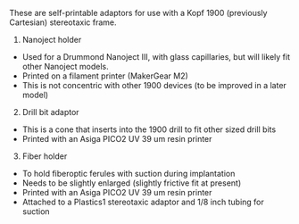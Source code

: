 These are self-printable adaptors for use with a Kopf 1900 (previously Cartesian) stereotaxic frame. 

1. Nanoject holder
- Used for a Drummond Nanoject III, with glass capillaries, but will likely fit other Nanoject models. 
- Printed on a filament printer (MakerGear M2)
- This is not concentric with other 1900 devices (to be improved in a later model)

2. Drill bit adaptor
- This is a cone that inserts into the 1900 drill to fit other sized drill bits
- Printed with an Asiga PICO2 UV 39 um resin printer

3. Fiber holder
- To hold fiberoptic ferules with suction during implantation
- Needs to be slightly enlarged (slightly frictive fit at present)
- Printed with an Asiga PICO2 UV 39 um resin printer
- Attached to a Plastics1 stereotaxic adaptor and 1/8 inch tubing for suction
